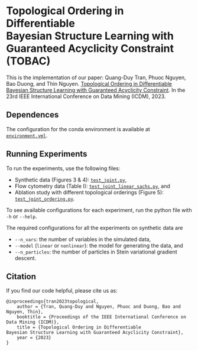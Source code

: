 # Topological Ordering in Differentiable Bayesian Structure Learning with Guaranteed Acyclicity Constraint (TOBAC)
This is the implementation of our paper: Quang-Duy Tran, Phuoc Nguyen, Bao Duong, and Thin Nguyen. [Topological Ordering in Differentiable Bayesian Structure Learning with Guaranteed Acyclicity Constraint](). In the 23rd IEEE International Conference on Data Mining (ICDM), 2023.

## Dependences 
The configuration for the conda environment is available at [```environment.yml```](environment.yml).

## Running Experiments
To run the experiments, use the following files:
- Synthetic data (Figures 3 & 4): [```test_joint.py```](test_joint.py),
- Flow cytometry data (Table I): [```test_joint_linear_sachs.py```](test_joint_linear_sachs.py), and
- Ablation study with different topological orderings (Figure 5): [```test_joint_ordering.py```](test_joint_ordering.py).

To see available configurations for each experiment, run the python file with ```-h``` or ```--help```.

The required configurations for all the experiments on synthetic data are 
- ```--n_vars```: the number of variables in the simulated data,
- ```--model``` (```linear``` or ```nonlinear```): the model for generating the data, and
- ```--n_particles```: the number of particles in Stein variational gradient descent.

## Citation
If you find our code helpful, please cite us as:
```
@inproceedings{tran2023topological,
    author = {Tran, Quang-Duy and Nguyen, Phuoc and Duong, Bao and Nguyen, Thin},
	booktitle = {Proceedings of the IEEE International Conference on Data Mining (ICDM)},
	title = {Topological Ordering in Differentiable Bayesian Structure Learning with Guaranteed Acyclicity Constraint},
	year = {2023}
}
```

